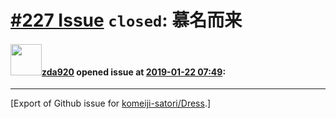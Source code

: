 # [\#227 Issue](https://github.com/komeiji-satori/Dress/issues/227) `closed`: 慕名而来

#### <img src="https://avatars.githubusercontent.com/u/36701567?v=4" width="50">[zda920](https://github.com/zda920) opened issue at [2019-01-22 07:49](https://github.com/komeiji-satori/Dress/issues/227):






-------------------------------------------------------------------------------



[Export of Github issue for [komeiji-satori/Dress](https://github.com/komeiji-satori/Dress).]
